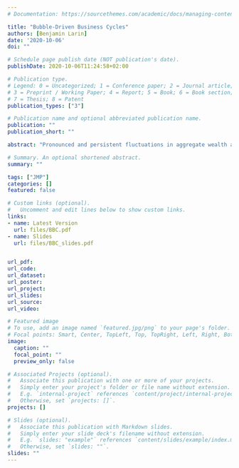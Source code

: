 ```yaml
---
# Documentation: https://sourcethemes.com/academic/docs/managing-content/

title: "Bubble-Driven Business Cycles"
authors: [Benjamin Larin]
date: '2020-10-06'
doi: ""

# Schedule page publish date (NOT publication's date).
publishDate: 2020-10-06T11:24:58+02:00

# Publication type.
# Legend: 0 = Uncategorized; 1 = Conference paper; 2 = Journal article;
# 3 = Preprint / Working Paper; 4 = Report; 5 = Book; 6 = Book section;
# 7 = Thesis; 8 = Patent
publication_types: ["3"]

# Publication name and optional abbreviated publication name.
publication: ""
publication_short: ""

abstract: "Pronounced and persistent fluctuations in aggregate wealth and real activity - boom-bust episodes - have become more prevalent in recent history. In this paper, I provide a quantitative explanation for such boom-bust episodes based on rational bubbles. To this end, I set up an overlapping generations model with many generations, financial frictions, aggregate uncertainty, and rational bubbles. The calibrated model generates empirically plausible bubble-driven business cycles. I decompose the macroeconomic effect of rational bubbles into three different channels. The bubble increases output through the bubble-creation and liquidity channel, while the bubble decreases output through the crowding-out channel. I use the calibrated model to assess the relative strength of these three channels. The bubble-creation channel is necessary for plausible bubbles to exist because the liquidity channel is quantitatively small. I then apply the model to replicate the observed series of real output and aggregate wealth during the two recent US boom-bust episodes between 1990 and 2010. By decomposing the model-implied series for aggregate wealth into a fundamental and bubble component, I show that on average one-third of the deviations of aggregate wealth from its trend are due to dynamics in an aggregate bubble."

# Summary. An optional shortened abstract.
summary: ""

tags: ["JMP"]
categories: []
featured: false

# Custom links (optional).
#   Uncomment and edit lines below to show custom links.
links:
- name: Latest Version
  url: files/BBC.pdf
- name: Slides
  url: files/BBC_slides.pdf


url_pdf:
url_code:
url_dataset:
url_poster:
url_project:
url_slides:
url_source:
url_video:

# Featured image
# To use, add an image named `featured.jpg/png` to your page's folder.
# Focal points: Smart, Center, TopLeft, Top, TopRight, Left, Right, BottomLeft, Bottom, BottomRight.
image:
  caption: ""
  focal_point: ""
  preview_only: false

# Associated Projects (optional).
#   Associate this publication with one or more of your projects.
#   Simply enter your project's folder or file name without extension.
#   E.g. `internal-project` references `content/project/internal-project/index.md`.
#   Otherwise, set `projects: []`.
projects: []

# Slides (optional).
#   Associate this publication with Markdown slides.
#   Simply enter your slide deck's filename without extension.
#   E.g. `slides: "example"` references `content/slides/example/index.md`.
#   Otherwise, set `slides: ""`.
slides: ""
---
```

